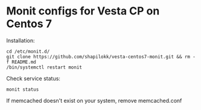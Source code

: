 # Monit configs for Vesta CP on Centos 7
Installation:

    cd /etc/monit.d/
    git clone https://github.com/shapilokk/vesta-centos7-monit.git && rm -f README.md
    /bin/systemctl restart monit


Check service status:

    monit status


If memcached doesn't exist on your system, remove memcached.conf
